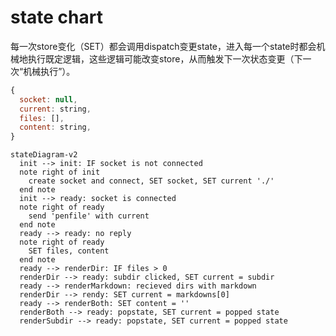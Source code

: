 # state chart

每一次store变化（SET）都会调用dispatch变更state，进入每一个state时都会机械地执行既定逻辑，这些逻辑可能改变store，从而触发下一次状态变更（下一次“机械执行”）。

```js
{
  socket: null,
  current: string,
  files: [],
  content: string,
}
```

```mermaid
stateDiagram-v2
  init --> init: IF socket is not connected
  note right of init
    create socket and connect, SET socket, SET current './'
  end note
  init --> ready: socket is connected
  note right of ready
    send 'penfile' with current
  end note
  ready --> ready: no reply
  note right of ready
    SET files, content
  end note
  ready --> renderDir: IF files > 0
  renderDir --> ready: subdir clicked, SET current = subdir
  ready --> renderMarkdown: recieved dirs with markdown
  renderDir --> rendy: SET current = markdowns[0]
  ready --> renderBoth: SET content = ''
  renderBoth --> ready: popstate, SET current = popped state
  renderSubdir --> ready: popstate, SET current = popped state
```
